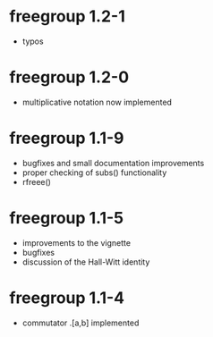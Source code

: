 # freegroup 1.2-1

- typos

# freegroup 1.2-0

- multiplicative notation now implemented

# freegroup 1.1-9

- bugfixes and small documentation improvements
- proper checking of subs() functionality
- rfreee()

# freegroup 1.1-5

- improvements to the vignette
- bugfixes
- discussion of the Hall-Witt identity

# freegroup 1.1-4

- commutator .[a,b] implemented

